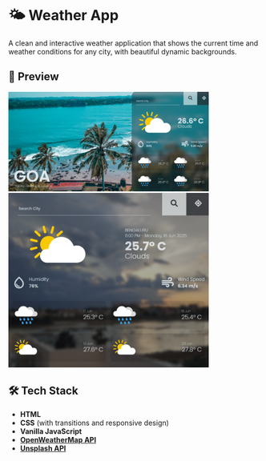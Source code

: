 # 🌤️ Weather App

A clean and interactive weather application that shows the current time and weather conditions for any city, with beautiful dynamic backgrounds.

## 📸 Preview

<img src="preview1.png" alt="Weather App Preview" width="400"/>
<img src="preview2.png" alt="Weather App Preview" width="400"/>

## 🛠 Tech Stack

- **HTML**
- **CSS** (with transitions and responsive design)
- **Vanilla JavaScript**
- [**OpenWeatherMap API**](https://openweathermap.org/)
- [**Unsplash API**](https://unsplash.com/developers)
